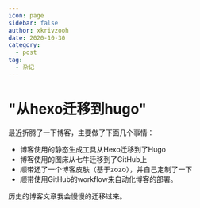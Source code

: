 ```yaml
---
icon: page
sidebar: false
author: xkrivzooh
date: 2020-10-30
category:
  - post
tag:
  - 杂记
---
```


# "从hexo迁移到hugo"

最近折腾了一下博客，主要做了下面几个事情：

- 博客使用的静态生成工具从Hexo迁移到了Hugo
- 博客使用的图床从七牛迁移到了GitHub上
- 顺带还了一个博客皮肤（基于zozo），并自己定制了一下
- 顺带使用GitHub的workflow来自动化博客的部署。

历史的博客文章我会慢慢的迁移过来。


